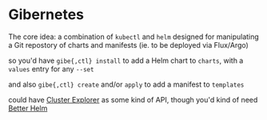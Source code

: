 # Gibernetes

The core idea: a combination of `kubectl` and `helm` designed for manipulating a Git repostory of charts and manifests (ie. to be deployed via Flux/Argo)

so you'd have `gibe{,ctl} install` to add a Helm chart to `charts`, with a `values` entry for any `--set`

and also `gibe{,ctl} create` and/or `apply` to add a manifest to `templates`

could have [Cluster Explorer](k2ecq-hqxgs-ccax1-s1p85-59s4s) as some kind of API, though you'd kind of need [Better Helm](14qpm-yzb8m-9nbrw-j3bcw-7wwg3)

